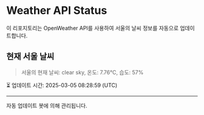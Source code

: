 
# Weather API Status

이 리포지토리는 OpenWeather API를 사용하여 서울의 날씨 정보를 자동으로 업데이트합니다.

## 현재 서울 날씨
> 서울의 현재 날씨: clear sky, 온도: 7.76°C, 습도: 57%

⏳ 업데이트 시간: 2025-03-05 08:28:59 (UTC)

---
자동 업데이트 봇에 의해 관리됩니다.

